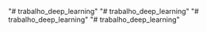 "# trabalho_deep_learning" 
"# trabalho_deep_learning" 
"# trabalho_deep_learning" 
"# trabalho_deep_learning" 
